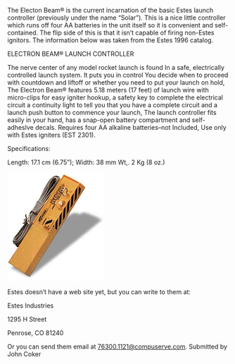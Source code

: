 The Electon Beam® is the current incarnation of the basic Estes launch controller (previously under the name “Solar”). This is a nice little controller which runs off four AA batteries in the unit itself so it is convenient and self-contained. The flip side of this is that it isn’t capable of firing non-Estes ignitors. The information below was taken from the Estes 1996 catalog.

ELECTRON BEAM® LAUNCH CONTROLLER

The nerve center of any model rocket launch is found In a safe, electrically controlled launch system. It puts you in control You decide when to proceed with countdown and liftoff or whether you need to put your launch on hold, The Electron Beam® features 5.18 meters (17 feet) of launch wire with micro-clips for easy igniter hookup, a safety key to complete the electrical circuit a continuity light to tell you that you have a complete circuit and a launch push button to commence your launch, The launch controller fits easily in your hand, has a snap-open battery compartment and self-adheslve decals. Requires four AA alkaline batteries–not Included, Use only with Estes igniters (EST 2301).

Specifications:

Length: 17.1 cm (6.75”); Width: 38 mm Wt,. 2 Kg (8 oz.)

![](/images/ebeam.jpg)

Estes doesn’t have a web site yet, but you can write to them at:

Estes Industries

1295 H Street

Penrose, CO 81240

Or you can send them email at [76300.1121@compuserve.com](mailto:76300.1121@compuserve.com). Submitted by John Coker

